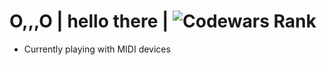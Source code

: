# O,,,O | hello there | ![Codewars Rank](https://www.codewars.com/users/MorganGarciaBrown/badges/large)

- Currently playing with MIDI devices
